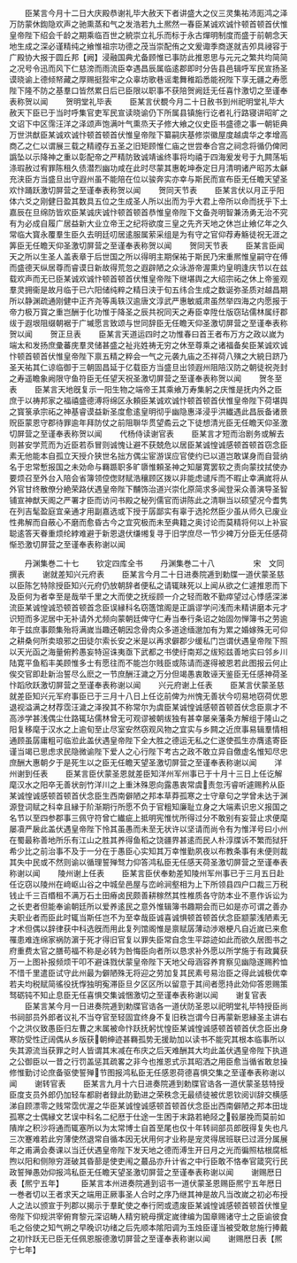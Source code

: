 <!-- { "loadSidebar": true } -->
　　臣某言今月十二日大庆殿恭谢礼毕大赦天下者讲盛大之仪三灵集祐沛厖鸿之泽万防蒙休鍧隐欢声之驰熏蒸和气之发浩若九土熈然一春臣某诚欢诚忭顿首顿首伏惟皇帝陛下绍会千龄之期乘临百世之綂崇立礼乐而标于永古燀明制度而盛于前朝念天地生成之深必谨精纯之飨惟祖宗功德之茂当崇配侑之文爰诹季商遂就吉夘具祲容于广殿协大报于圆丘邦【阙】浸融国典尤备顾惟已事防此推恩思与元元之繁共均简简之况号令迅而风下仁慈滂而雨流臣幸遇昌辰属临逺郡即时分告县邑辑呼军民宣扬圣谟晓谕上德倾帑藏之厚赐挺狴牢之众辜坊歌巷谣耄舞稚蹈悉能祝陛下享无疆之寿愿陛下隆不防之基羣口皆然累日后已臣限以职事不获陪贺阙廷无任喜忭激切之至谨奉表称贺以闻
　　贺明堂礼毕表
　　臣某言伏覩今月二十日赦书到州祀明堂礼毕大赦天下臣已于当时呼集官吏军民宣读晓谕仍下所属县镇施行讫者礼行路寝讲昭旷之文诏下中区霈汪洋之泽颂声饱满叶气熏烝天子修大飨之仪史臣书盛德之事一朝钜典万世洪猷臣某诚欢诚忭顿首顿首伏惟皇帝陛下纂嗣庆基修崇徽屋度越虞华之孝增高商乙之仁以谓展三载之精禋存五圣之旧矩顾惟仁庙之世尝奉合宫之祠念将循仍俾罔譌坠以示降神之重以彰配帝之严精防致诚靖谧终事将均禧于四海爰发号于九闗荡垢涤瑕赦过宥罪陈租久债潜烈幽功咸在此时尽蒙其惠乾坤泰定日月清明诸产昭苏太龢充浃臣方当盛旦出守遐州虽不能陪在位以骏奔实亦幸与斯民而宣布臣无任瞻天望圣欢忭踊跃激切屏营之至谨奉表称贺以闻
　　贺同天节表
　　臣某言伏以月正乎阳体六爻之刚健日盈其数具五位之生成圣人所以出而为乎大君上帝所以命而抚乎下土嘉辰在旦绵防皆欢臣某诚庆诚忭顿首顿首恭惟皇帝陛下文备尧明智兼汤勇无治不究有为必成自履广居益新大业立帝王之纪将欲度三皇之先齐天地之休岂止飨亿年之久常临大寳永覆羣生臣久去明廷叨居逺服属萦采组是为有守之官仰荐寿觞徒祝无涯之筭臣无任瞻天仰圣激切屏营之至谨奉表称贺以闻
　　贺同天节表
　　臣某言臣闻天之所以生圣人盖表章于后世国之所以得明主期保祐于斯民乃宋重熈惟皇嗣守在傅而盛德天纵居尊而睿谟日新故得荒忽之遐辟陋之众泳游帝渥熏灼皇明逢庆节以在兹载欢声而无已臣某诚欢诚忭顿首顿首伏惟皇帝陛下继堪舆之大绍宗祏之休上帝鉴观羣灵拥衞是故月临于已六阳储纯粹之精日浃于旬五纬合生成之数诞弥圣质对越昌期所以静渊疏通刚健中正齐尧等禹轶汉逾唐文淳武严惠敏威肃虽然举四海之内愿报于帝力极万寳之重岂酬于化功惟于降圣之辰共祝同天之寿臣幸陞仕版窃玷儒林属纡郡绂于遐垠阻缀朝裾于广墄愿言致颂与世同辞臣无任瞻天仰圣激切屏营之至谨奉表称贺以闻
　　贺正旦表
　　臣某言天道运四时之功惟春曰首王者布万方之政以嵗为端太和发扬庶彚蕃庑羣灵储甚盛之祉兆姓祷无穷之休至尊乘之诸福备矣臣某诚欢诚忭顿首顿首伏惟皇帝陛下禀五精之粹会一气之元袭九庙之丕祥荷八殥之大綂日跻乃圣天祐其仁谅临御于三朝固昌延于亿载臣方当盛旦出领遐州阻陪汉防之朝徒祝尧封之寿遥瞻象阙限守鱼符臣无任望天祝圣激切屏营之至谨奉表称贺以闻
　　贺冬至表
　　臣某言天地旣复示一阳生物之端帝王其乘飨万寿集躬之庆惟是抚内外之臣庶于以祷邦家之福禧盛德溥将绵区永頼臣某诚欢诚忭顿首顿首伏惟皇帝陛下荷堪舆之寳箓承宗祏之神基睿谟益新圣度愈逺皇明彻乎幽隐惠泽浸乎洪纎遇此昌辰备诸景贶臣蒙恩守郡待罪逾年拜防仗之前阻聨华贯望矞云之下徒想清光臣无任瞻天仰圣激切屏营之至谨奉表称贺以闻
　　代杨侍读谢官表
　　臣某言才短而治剧务或解去则甚安学荒而为近臣若忝冒则诚愧让避不获兢危以居臣某诚惶诚感顿首顿首窃念臣素无他能本自孤立天授介狭世名拙方偶尘宦游误应官使约已以道岂敢谋身而自营纳名于忠常慙报国之未効命与羇踬职多旷隳惟頼圣神之知屡寛罢软之责向蒙抆拭使办要烦召至外台入陪会省簿领倥偬财赋浩穰顾区拨以非能虑谴斥而不暇止幸满嵗将从外官甘终散僚分絶荣路伏遇皇帝陛下黼饰治道兴崇化原简求多闻登采众善演导圣智铺宣神猷天阁之严署才臣而访问书殿之秘列儒官而讲陈此之清聨当以硕望况今耆隽在列吉髦盈庭宜亲通才用副嘉选或下授于孱鄙实有辜于选抡然臣少虽从师久已废业性弗解而自蔽心不磨而愈昏古今之宜究极而未至典籍之奥讨论而莫精将何以上补宸聪逺答天眷重烦纶綍难避于新恩退伏缣缃复寻于旧学庶尽一节少裨万分臣无任感荷惭恐激切屏营之至谨奉表称谢以闻








　　丹渊集巻二十七
　　钦定四库全书
　　丹渊集巻二十八　　　　　宋　文同　撰表
　　谢就差知兴元府表
　　臣某言今月二十日进奏院逓到勅牒一道伏蒙圣慈以臣陈乞特除授臣知兴元府仍放朝辞者便私之请辄昧死以上闻从欲之仁遽推恩而下及臣何为者幸至是哉举千里之大而使之抚绥顾一介之轻而敢不勤瘁望过心悸感深涕流臣某诚惶诚恐顿首顿首念臣误縁科名窃簉馆阁是正譌谬学问浅而未精讲磨本元才识短而多泥居中无补请外尤频向蒙朝廷俾守仁寿当奉行条诏之始固勿惮簿书之劳逾年于兹庶事颇集殆将满嵗当趣还朝因念骨肉众多道途缅邈加有为累之婚嫁殊无可仰之耕桑何所卖琅邪之田徒尔索长安之米是以再求僻郡少缓私门岂谓伏遇皇帝陛下照以天光函之海量俯矜愚妄特逭诛夷亟下武都之书使纡南郑之绂矧兹善地实曰邻乡川陆寛平鱼稻丰美顾惟多士有愿往而不能岂尔贱臣或陈请而遂得被恩若此图报云何止俟交官即赴新治誓尽么麽之一节庶酬汪濊之万分但竭愚衷敢诬天鉴臣无任感神荷圣忭蹈欣跃激切屏营之至谨奉表称谢以闻
　　兴元府谢上任表
　　臣某言伏蒙圣慈就差臣知兴元军府事臣已于三月十八日上任讫前俾为州愧无善状今叨易地窃荷优恩退视溢满之材荐霑汪濊之泽揆其不称常尔为虞臣某诚惶诚感顿首顿首伏念臣禀才不高渉学甚浅偶尘仕路辄玷儒林曾无可观谬被朝绂独有甚幸屡亲藩条方解组于隆山之阳复移麾于汉水之上逾旬至止尽室安然窃观风物之宜实与乡闗之近庶事易辑羣情相通顾虽孱庸粗可临涖此盖伏遇皇帝陛下全大胜之德运无私之仁遂使孤生亦膺逺寄臣谨当竭已思虑求民隐微谕陛下爱人之心行陛下考古之政不敢立异自儌虚名惟知尽忠庶酬大惠朝夕于是死生以之臣无任瞻天望圣激切屏营之至谨奉表称谢以闻
　　洋州谢到任表
　　臣某言臣伏蒙圣恩就差臣知洋州军州事已于十月十三日上任讫解麾汉水之阳卒无善状剖竹洋川之上重沐殊恩向露愚衷常虞责忽汚睿听遽赐矜从臣某诚惶诚感顿首顿首伏念臣生西南僻陋之邦本草莽孤寒之士守章句之学曾未达于渊源登词赋之科幸且縁于阶渐期行所愿不负于官粗知廉耻立身之大端素识忠义报国之名节以至四参郡事三佩守符曾亡纎疵上抵明宪惟忧所得过分不敢别有妄营止求便麾屡凟严扆此盖伏遇皇帝陛下怜其虽愚而未至无状许以坚请而尚令有为惟洋号曰小州在蜀最称善地所乐有江山之胜其养得鱼稻之饶疆界甚逺而民人朴淳牒诉不繁而狱犴希少比之前治事不及于一分在于愚臣心实知其万幸惟勤夙夜以布教条事有未便则裁其失中民或不然则谕以循理誓殚驽力仰答鸿私臣无任感天荷圣激切屏营之至谨奉表称谢以闻
　　陵州谢上任表
　　臣某言臣伏奉勅差知陵州军州事已于三月五日赴任讫窃以陵州在﨑岖山谷之中城垒邑屋与峦岭涧壑相为上下所领县四户口裁三万税钱止千三百缗租不满万石土田瘠卤民颇善耕稼然其性椎质各守防本业不憙作诉讼为之长吏者但能奉谕朝廷所以爱养逺民之意外惟辑簿书趣期会而已如是亦可谓之善办夫职业者而臣此时辄当斯任岂不为至幸哉臣诚喜诚惧顿首顿首伏念臣颛蒙浅陋素无才术但偶以辞律获中科选旣而用此复列馆阁惟是禀赋孱薄动渉艰梗凡自近嵗已来愈罹患难连绵家祸防濵于死才得旧官复以罪失臣常自念生平踪迹如此而欲久居图书之府重费太官之膳苟福不称是必转为咎悔臣向者所以恳求补外愿以所学施于有政冀获万一上图补报频烦干叩不避诛戮伏蒙皇帝陛下天地父母涵容养育察见幽隐遂赐矜恤不惜千里遣臣试守此州最为僻陋殊无将迎之劳加复其民素号易治臣之得此诚极优幸若夫均税赋简徭役抚惸独明寃滞臣旦夕区区所以留意于其间者愿持此効仰答恩赐策驽砺钝不知止息臣无任喜惧交集诚悃激切之至谨奉表称谢以闻
　　谢复官表
　　臣某言某今月一日进奏院逓到勅牒官诰各一道伏防圣恩以祀明堂礼毕特授臣尚书祠部员外郎者议礼不当夺官至轻固宜终身不复旧秩岂谓今日再蒙新恩縁圣主讲右个之洪仪致愚臣归左曹之末属被命忭跃抚躬忧惶臣某诚惶诚感顿首顿首伏念臣出身寒防受性迂阔偶从乡版获朝绅迹甚羇孤势无援助加以读书不能究其根本临事所以失其源流当获罪之时人皆谓其末减在布庆之后天难酬其大均此盖伏遇皇帝陛下执道之公御臣以一昔之行罚盖惩其疏畧之非今也推恩式示其昭洒之用臣愈当循省敢怠操修惟勤讨论庶备驱使誓殚节图报鸿私臣无任感恩荷德喜惧交集之至谨奉表称谢以闻
　　谢转官表
　　臣某言九月十六日进奏院逓到勅牒官诰各一道伏蒙圣慈特授臣度支员外郎仍加轻车都尉者録此防勤进之荣秩念无最绩徒被优恩钦阅训辞交横感涕自顾漂零之贱常霑优渥之华臣某诚惶诚感顿首顿首伏念臣出西南僻陋之邦本田垅孤寒之士偶縁文艺误中科名二纪厯于仕途一生困于末路若絶陉之毂屡挽而莫前如隤岸之积沙将通而辄塞所以为太常博士自首至尾也仅十年转祠部员郎旣得复失也凡三次蹇难若此穷薄使然退常自循本因无状用何才业称是宠灵得居班联已过涯分属展年之甫满会奏课以当迁伏遇皇帝陛下发天地之德而溥生开日月之光而徧照枯根腐柢煦以阳和侧隙穷涯破其昏蔀是使吏闱之蕞品亦升计省之中行臣敢不恪奉官箴究行民政誓殚愚効仰报鸿私臣无任瞻天望圣激切屏营之至谨奉表称谢以闻
　　谢赐厯日表【熈宁五年】
　　臣某言本州进奏院逓到诏书一道伏蒙圣恩赐臣熈宁五年厯日一巻者切以王者求天之端用正厥事圣人合时之序乃继其神是故凡当改嵗之初必布授人之法以颁宣于列郡以揭示于羣甿使之奉行罔或遗废臣某诚惶诚感顿首顿首伏惟皇帝陛下仰规洪宰俯育黎元深诏畴人精穷綂母撰定嵗律编为国章赐诸守土之臣谕彼食毛之俗使之知气朔之早晚识功绪之后先顺本隂阳调为玉烛臣谨当被受敢怠施行捧戴之初忭跃无已臣无任佩恩服德激切屏营之至谨奉表称谢以闻
　　谢赐厯日表【熈宁七年】
